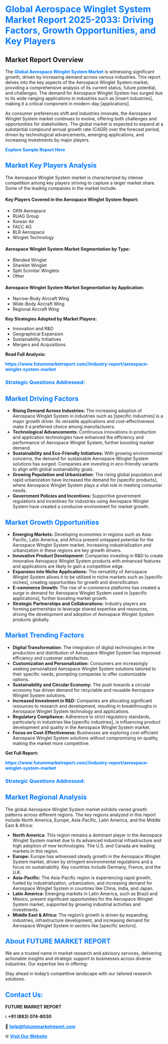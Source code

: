 <h1 style="color: #007BFF;">Global Aerospace Winglet System Market Report 2025-2033: Driving Factors, Growth Opportunities, and Key Players</h1>

<section id="overview">
<h2>Market Report Overview</h2>
<p>The <a href="https://www.futuremarketreport.com//industry-report/aerospace-winglet-system-market" style="color: #007BFF; text-decoration: none;"><strong>Global Aerospace Winglet System Market</strong></a> is witnessing significant growth, driven by increasing demand across various industries. This report delves into the key aspects of the Aerospace Winglet System market, providing a comprehensive analysis of its current status, future potential, and challenges. The demand for Aerospace Winglet System has surged due to its wide-ranging applications in industries such as [insert industries], making it a critical component in modern-day [applications].</p>
<p>As consumer preferences shift and industries innovate, the Aerospace Winglet System market continues to evolve, offering both challenges and opportunities for stakeholders. The global market is expected to expand at a substantial compound annual growth rate (CAGR) over the forecast period, driven by technological advancements, emerging applications, and increasing investments by major players.</p>
</section>

<section id="overview">
<p><a href="https://www.futuremarketreport.com//request-sample/reportId=47129" style="color: #007BFF; text-decoration: none;"><strong>Explore Sample Report Here</strong></a></p>
</section>

<section id="key-players">
<h2 style="color: #007BFF;">Market Key Players Analysis</h2>
<p>The Aerospace Winglet System market is characterized by intense competition among key players striving to capture a larger market share. Some of the leading companies in the market include:</p>
<h4>Key Players Covered in the Aerospace Winglet System Report:</h4>
<ul><li>GKN Aerospace</li><li>RUAG Group</li><li>Korean Air</li><li>FACC AG</li><li>BLR Aerospace</li><li>Winglet Technology</li></ul>
<h4>Aerospace Winglet System Market Segmentation by Type:</h4>
<ul><li>Blended Winglet</li><li>Sharklet Winglet</li><li>Split Scimitar Winglets</li><li>Other</li></ul>

<h4>Aerospace Winglet System Market Segmentation by Application:</h4>
<ul><li>Narrow-Body Aircraft Wing</li><li>Wide-Body Aircraft Wing</li><li>Regional Aircraft Wing</li></ul>
<p><strong>Key Strategies Adopted by Market Players:</strong></p>
<ul>
<li>Innovation and R&D</li>
<li>Geographical Expansion</li>
<li>Sustainability Initiatives</li>
<li>Mergers and Acquisitions</li>
</ul>
</section>

<section>
<p><strong>Read Full Analysis: </strong></p><a href="https://www.futuremarketreport.com//industry-report/aerospace-winglet-system-market" style="color: #007BFF; text-decoration: none;"><strong>https://www.futuremarketreport.com//industry-report/aerospace-winglet-system-market</strong></a>
<h3 style="color: #007BFF;">Strategic Questions Addressed:</h3>
</section>

<section id="driving-factors">
<h2 style="color: #007BFF;">Market Driving Factors</h2>
<ul>
<li><strong>Rising Demand Across Industries:</strong> The increasing adoption of Aerospace Winglet System in industries such as [specific industries] is a major growth driver. Its versatile applications and cost-effectiveness make it a preferred choice among manufacturers.</li>
<li><strong>Technological Advancements:</strong> Continuous innovations in production and application technologies have enhanced the efficiency and performance of Aerospace Winglet System, further boosting market demand.</li>
<li><strong>Sustainability and Eco-Friendly Initiatives:</strong> With growing environmental concerns, the demand for sustainable Aerospace Winglet System solutions has surged. Companies are investing in eco-friendly variants to align with global sustainability goals.</li>
<li><strong>Growing Population and Urbanization:</strong> The rising global population and rapid urbanization have increased the demand for [specific products], where Aerospace Winglet System plays a vital role in meeting consumer needs.</li>
<li><strong>Government Policies and Incentives:</strong> Supportive government regulations and incentives for industries using Aerospace Winglet System have created a conducive environment for market growth.</li>
</ul>
</section>

<section id="growth-opportunities">
<h2 style="color: #007BFF;">Market Growth Opportunities</h2>
<ul>
<li><strong>Emerging Markets:</strong> Developing economies in regions such as Asia-Pacific, Latin America, and Africa present untapped potential for the Aerospace Winglet System market. Increasing industrialization and urbanization in these regions are key growth drivers.</li>
<li><strong>Innovative Product Development:</strong> Companies investing in R&D to create innovative Aerospace Winglet System products with enhanced features and applications are likely to gain a competitive edge.</li>
<li><strong>Expansion into Niche Applications:</strong> The versatility of Aerospace Winglet System allows it to be utilized in niche markets such as [specific niches], creating opportunities for growth and diversification.</li>
<li><strong>E-commerce Growth:</strong> The rise of e-commerce platforms has created a surge in demand for Aerospace Winglet System used in [specific applications], further boosting market growth.</li>
<li><strong>Strategic Partnerships and Collaborations:</strong> Industry players are forming partnerships to leverage shared expertise and resources, driving the development and adoption of Aerospace Winglet System products globally.</li>
</ul>
</section>

<section id="trending-factors">
<h2 style="color: #007BFF;">Market Trending Factors</h2>
<ul>
<li><strong>Digital Transformation:</strong> The integration of digital technologies in the production and distribution of Aerospace Winglet System has improved efficiency and customer satisfaction.</li>
<li><strong>Customization and Personalization:</strong> Consumers are increasingly seeking personalized Aerospace Winglet System solutions tailored to their specific needs, prompting companies to offer customizable options.</li>
<li><strong>Sustainability and Circular Economy:</strong> The push towards a circular economy has driven demand for recyclable and reusable Aerospace Winglet System solutions.</li>
<li><strong>Increased Investment in R&D:</strong> Companies are allocating significant resources to research and development, resulting in breakthroughs in Aerospace Winglet System technology and applications.</li>
<li><strong>Regulatory Compliance:</strong> Adherence to strict regulatory standards, particularly in industries like [specific industries], is influencing product development and quality in the Aerospace Winglet System market.</li>
<li><strong>Focus on Cost-Effectiveness:</strong> Businesses are exploring cost-efficient Aerospace Winglet System solutions without compromising on quality, making the market more competitive.</li>
</ul>
</section>

<section>
<p><strong>Get Full Report: </strong></p><a href="https://www.futuremarketreport.com//industry-report/aerospace-winglet-system-market" style="color: #007BFF; text-decoration: none;"><strong>https://www.futuremarketreport.com//industry-report/aerospace-winglet-system-market</strong></a>
<h3 style="color: #007BFF;">Strategic Questions Addressed:</h3>
</section>


<section id="regional-analysis">
<h2 style="color: #007BFF;">Market Regional Analysis</h2>
<p>The global Aerospace Winglet System market exhibits varied growth patterns across different regions. The key regions analyzed in this report include North America, Europe, Asia-Pacific, Latin America, and the Middle East & Africa:</p>
<ul>
<li><strong>North America:</strong> This region remains a dominant player in the Aerospace Winglet System market due to its advanced industrial infrastructure and high adoption of new technologies. The U.S. and Canada are leading markets in this region.</li>
<li><strong>Europe:</strong> Europe has witnessed steady growth in the Aerospace Winglet System market, driven by stringent environmental regulations and a focus on sustainability. Key countries include Germany, France, and the U.K.</li>
<li><strong>Asia-Pacific:</strong> The Asia-Pacific region is experiencing rapid growth, fueled by industrialization, urbanization, and increasing demand for Aerospace Winglet System in countries like China, India, and Japan.</li>
<li><strong>Latin America:</strong> Emerging markets in Latin America, such as Brazil and Mexico, present significant opportunities for the Aerospace Winglet System market, supported by growing industrial activities and investments.</li>
<li><strong>Middle East & Africa:</strong> The region’s growth is driven by expanding industries, infrastructure development, and increasing demand for Aerospace Winglet System in sectors like [specific sectors].</li>
</ul>
</section>

<footer>
<h2 style="color: #007BFF;">About FUTURE MARKET REPORT</h2>
<p>We are a trusted name in market research and advisory services, delivering actionable insights and strategic support to businesses across diverse industries. Our expertise lies in offering:</p>

<p>Stay ahead in today’s competitive landscape with our tailored research solutions.</p>

<h2 style="color: #007BFF;">Contact Us:</h2>
<p><strong>FUTURE MARKET REPORT</strong></p>
<p>📞 <strong>+91 (883) 074-8030</strong></p>
<p>📧 <strong><a href="mailto:help@futuremarketreport.com" style="color: #007BFF;">help@futuremarketreport.com</a></strong></p>
<p>🌐 <strong><a href="https://www.futuremarketreport.com/" style="color: #007BFF;">Visit Our Website</a></strong></p>
</footer>
